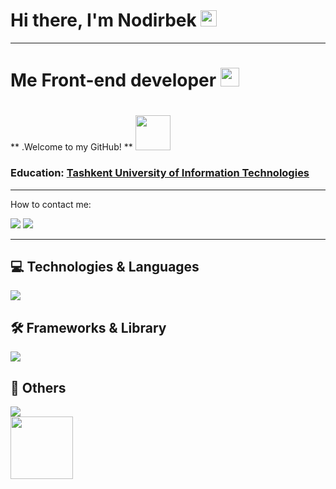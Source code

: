 # Hi there, I'm Nodirbek <img src="https://media.giphy.com/media/hvRJCLFzcasrR4ia7z/giphy.gif" width="26px" height="26px">

<hr>

# Me Front-end developer <img src="https://media.giphy.com/media/WUlplcMpOCEmTGBtBW/giphy.gif" width="30px">


#
** .Welcome to my GitHub! ** <img src="https://user-images.githubusercontent.com/74038190/213844263-a8897a51-32f4-4b3b-b5c2-e1528b89f6f3.png" width="56px" height="56px">

### Education: <a href="https://tuit.uz/">Tashkent University of Information Technologies</a>


<hr>

<p>How to contact me:</p>

<a href="https://t.me/frontend_9474" target="_blank"><img src="https://img.shields.io/badge/Telegram-%231877F2.svg?&style=flat-square&logo=telegram&logoColor=white%22%20alt=%22Telegram"></a>
<a href="https://www.linkedin.com/in/nodirbek-abdisalomov-15974b345/" target="_blank">
<img src="https://img.shields.io/badge/LinkedIn-%231877F2.svg?&style=flat-square&logo=LinkedIn&logoColor=white%22%20alt=%22LinkedIn"></a>

<hr>


## 💻 Technologies & Languages

<div>
  <img src="https://skillicons.dev/icons?i=html,css,js,ts" />
</div>

## 🛠  Frameworks & Library

<div>
  <img src="https://skillicons.dev/icons?i=bootstrap,tailwind,pug,react,sass,npm,gsap&perline=6&theme=dark" />
</div>


## 🔧 Others

<div>
  <img src="https://skillicons.dev/icons?i=git,github,notion wordpress&perline=6&theme=dark" />
</div>


<img src="https://user-images.githubusercontent.com/74038190/212741999-016fddbd-617a-4448-8042-0ecf907aea25.gif" width="100px" height="100px"/>
 

